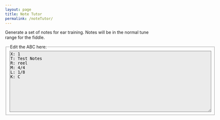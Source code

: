 ```yaml
---
layout: page
title: Note Tutor
permalink: /noteTutor/
---
```


Generate a set of notes for ear training. Notes will be in the normal tune range for the fiddle.

<!-- Group the input and controls for ABC-->
<fieldset style="display: inline-block; vertical-align: middle;">
    <legend>Edit the ABC here:</legend>

<!-- Read the modified ABC and play if requested -->
<textarea name='abc' id="abc" rows="13" cols="80" style="background-color: #ebebeb" spellcheck="false">
X: 1
T: Test Notes
R: reel
M: 4/4
L: 1/8
K: C
</textarea>

<!-- Area to store unrolled ABC -->
<textarea id="ABCprocessed" style="display:none;"></textarea>

<!-- Controls for ABC player -->
<div id="ABCplayer"></div>

</fieldset>


<!-- Draw the dots -->
<div class="output">
	<div id="paper0" class="paper"></div>
</div>

<!-- Show errors -->
<br />
<div id='warnings'></div>

<script type="text/javascript" src="{{ site.mp3_host }}/js/abcjs_editor_3.0-min.js"></script>
<script type="text/javascript" src="{{ site.mp3_host }}/js/musical-ws.js"></script>
<script type="text/javascript" src="{{ site.mp3_host }}/js/abc_controls.js"></script>
<script type="text/javascript" src="{{ site.mp3_host }}/js/webpage_tools.js"></script>

<script type='text/javascript'>
$(document).ready(function()
{
    // Allow sharps, naturals and flats
    var Accidentals = ['^', '', '_'];
    // Notes on the fiddle in first position
    var Pitches = ['b', 'a', 'g', 'f', 'e',
                'd', 'C', 'B', 'A',
                'G', 'F', 'E', 'D',
                'C', 'B,','A,', 'G,'];
    abc.value += '|';

    // generate 16 bars worth of notes
    var i = 0;
    var accidental;
    while (i < 16) {
        var rand=Math.random();
        if(rand > .9) {
            accidental = "^";
        } else if (rand < .1) {
            accidental = "_";
        } else {
            accidental = "";
    }
        //var accidental = Accidentals[Math.floor(Math.random()*Accidentals.length)];
        var pitch = Pitches[Math.floor(Math.random()*Pitches.length)];
        // Ignore the high b sharp and low G flat
        if ((accidental == '^' && pitch == 'b') || (accidental == '_' && pitch == 'G,')) {
            continue;
        }
        // add test note and a rest to abc
        abc.value += accidental + pitch + '8| z8 | z8 |'
        i++
        if (i % 4 == 0) {
            abc.value += '\n';
        }
    }

	// Create the ABC player
	ABCplayer.innerHTML = createABCplayer('processed', 'abcplayer_tunepage', '{{ site.defaultABCplayer }}', 'piano');

	// Get ready to play the initial ABC
	ABCprocessed.value = preProcessABC(abc.value);

	// Display the ABC in the textbox as dots
	abc_editor = new window.ABCJS.Editor("abc", { paper_id: "paper0", midi_id:"midi", warnings_id:"warnings", indicate_changed: "true" });
});

</script>
